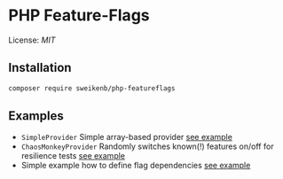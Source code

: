 # PHP Feature-Flags

License: _MIT_

## Installation

```bash
composer require sweikenb/php-featureflags
```

## Examples

* `SimpleProvider` Simple array-based provider [see example](examples/example_simple.php)
* `ChaosMonkeyProvider` Randomly switches known(!) features on/off for resilience
  tests [see example](examples/example_chaosMonkey.php)
* Simple example how to define flag dependencies [see example](examples/example_dependencies.php)
